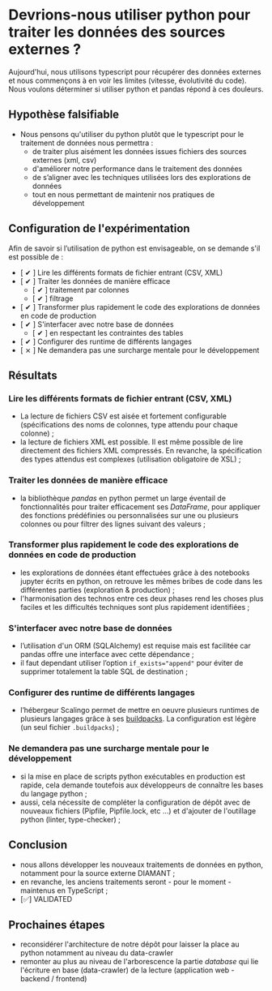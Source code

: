 # Devrions-nous utiliser python pour traiter les données des sources externes ?

Aujourd'hui, nous utilisons typescript pour récupérer des données externes et nous commençons à en voir les limites (vitesse, évolutivité du code). Nous voulons déterminer si utiliser python et pandas répond à ces douleurs.

## Hypothèse falsifiable

- Nous pensons qu'utiliser du python plutôt que le typescript pour le traitement de données nous permettra :
  - de traiter plus aisément les données issues fichiers des sources externes (xml, csv)
  - d'améliorer notre performance dans le traitement des données
  - de s’aligner avec les techniques utilisées lors des explorations de données
  - tout en nous permettant de maintenir nos pratiques de développement

## Configuration de l'expérimentation

Afin de savoir si l’utilisation de python est envisageable, on se demande s'il est possible de :

- [ ✔ ] Lire les différents formats de fichier entrant (CSV, XML)
- [ ✔ ] Traiter les données de manière efficace
  - [ ✔ ] traitement par colonnes
  - [ ✔ ] filtrage
- [ ✔ ] Transformer plus rapidement le code des explorations de données en code de production
- [ ✔ ] S'interfacer avec notre base de données
  - [ ✔ ] en respectant les contraintes des tables
- [ ✔ ] Configurer des runtime de différents langages
- [ ⨯ ] Ne demandera pas une surcharge mentale pour le développement

## Résultats

### Lire les différents formats de fichier entrant (CSV, XML)

- La lecture de fichiers CSV est aisée et fortement configurable (spécifications des noms de colonnes, type attendu pour chaque colonne) ;
- la lecture de fichiers XML est possible. Il est même possible de lire directement des fichiers XML compressés. En revanche, la spécification des types attendus est complexes (utilisation obligatoire de XSL) ;

### Traiter les données de manière efficace

- la bibliothèque *pandas* en python permet un large éventail de fonctionnalités pour traiter efficacement ses *DataFrame*, pour appliquer des fonctions prédéfinies ou personnalisées sur une ou plusieurs colonnes ou pour filtrer des lignes suivant des valeurs ;

### Transformer plus rapidement le code des explorations de données en code de production

- les explorations de données étant effectuées grâce à des notebooks jupyter écrits en python, on retrouve les mêmes bribes de code dans les différentes parties (exploration & production) ;
- l'harmonisation des technos entre ces deux phases rend les choses plus faciles et les difficultés techniques sont plus rapidement identifiées ;

### S'interfacer avec notre base de données

- l’utilisation d'un ORM (SQLAlchemy) est requise mais est facilitée car pandas offre une interface avec cette dépendance ;
- il faut dependant utiliser l’option `if_exists="append"` pour éviter de supprimer totalement la table SQL de destination ;

### Configurer des runtime de différents langages

- l’hébergeur Scalingo permet de mettre en oeuvre plusieurs runtimes de plusieurs langages grâce à ses [buildpacks](https://doc.scalingo.com/platform/deployment/buildpacks/multi). La configuration est légère (un seul fichier `.buildpacks`) ;

### Ne demandera pas une surcharge mentale pour le développement

- si la mise en place de scripts python exécutables en production est rapide, cela demande toutefois aux développeurs de connaître les bases du langage python ;
- aussi, cela nécessite de compléter la configuration de dépôt avec de nouveaux fichiers (Pipfile, Pipfile.lock, etc ...) et d'ajouter de l'outillage python (linter, type-checker) ;

## Conclusion

- nous allons développer les nouveaux traitements de données en python, notamment pour la source externe DIAMANT ;
- en revanche, les anciens traitements seront - pour le moment - maintenus en TypeScript ;
- [✅] VALIDATED

## Prochaines étapes

- reconsidérer l'architecture de notre dépôt pour laisser la place au python notamment au niveau du data-crawler
- remonter au plus au niveau de l'arborescence la partie *database* qui lie l'écriture en base (data-crawler) de la lecture (application web - backend / frontend)
